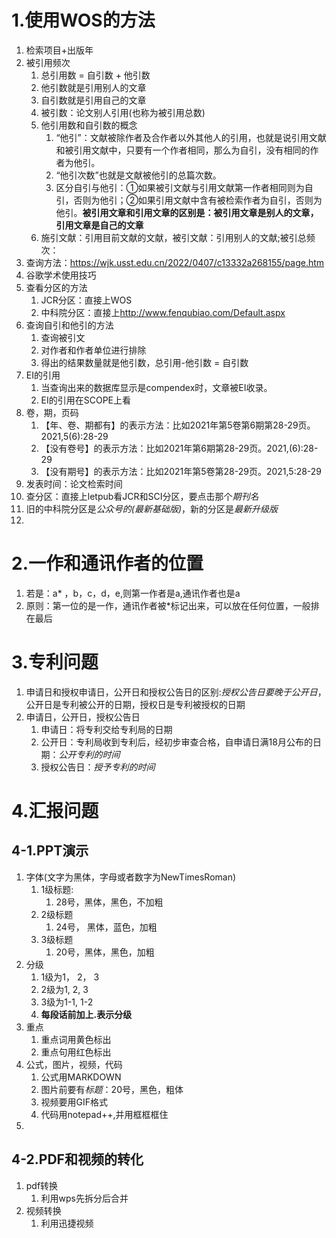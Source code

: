 # 1.使用WOS的方法
1. 检索项目+出版年
2. 被引用频次
   1. 总引用数 = 自引数 + 他引数
   2. 他引数就是引用别人的文章
   3. 自引数就是引用自己的文章
   4. 被引数：论文别人引用(也称为被引用总数)
   5. 他引用数和自引数的概念
      1. “他引”：文献被除作者及合作者以外其他人的引用，也就是说引用文献和被引用文献中，只要有一个作者相同，那么为自引，没有相同的作者为他引。
      2. “他引次数”也就是文献被他引的总篇次数。
      3. 区分自引与他引：①如果被引文献与引用文献第一作者相同则为自引，否则为他引；②如果引用文献中含有被检索作者为自引，否则为他引。**被引用文章和引用文章的区别是：被引用文章是别人的文章，引用文章是自己的文章**
   6. 施引文献：引用目前文献的文献，被引文献：引用别人的文献;被引总频次：
3. 查询方法：<https://wjk.usst.edu.cn/2022/0407/c13332a268155/page.htm>
4. 谷歌学术使用技巧
5. 查看分区的方法
   1. JCR分区：直接上WOS
   2. 中科院分区：直接上<http://www.fenqubiao.com/Default.aspx>
6. 查询自引和他引的方法
   1. 查询被引文
   2. 对作者和作者单位进行排除
   3. 得出的结果数量就是他引数，总引用-他引数 = 自引数
7. EI的引用
   1. 当查询出来的数据库显示是compendex时，文章被EI收录。
   2. EI的引用在SCOPE上看
8. 卷，期，页码
   1. 【年、卷、期都有】的表示方法：比如2021年第5卷第6期第28-29页。2021,5(6):28-29
   2. 【没有卷号】的表示方法：比如2021年第6期第28-29页。2021,(6):28-29
   3. 【没有期号】的表示方法：比如2021年第5卷第28-29页。2021,5:28-29
9. 发表时间：论文检索时间
10. 查分区：直接上letpub看JCR和SCI分区，要点击那个*期刊名*
11. 旧的中科院分区是*公众号的(最新基础版)*，新的分区是*最新升级版*
12. 

# 2.一作和通讯作者的位置

1. 若是：a* ，b，c，d，e,则第一作者是a,通讯作者也是a
2. 原则：第一位的是一作，通讯作者被*标记出来，可以放在任何位置，一般排在最后

# 3.专利问题
1. 申请日和授权申请日，公开日和授权公告日的区别:*授权公告日要晚于公开日*，公开日是专利被公开的日期，授权日是专利被授权的日期
2. 申请日，公开日，授权公告日
   1. 申请日：将专利交给专利局的日期
   2. 公开日：专利局收到专利后，经初步审查合格，自申请日满18月公布的日期：*公开专利的时间*
   3. 授权公告日：*授予专利的时间*

# 4.汇报问题
## 4-1.PPT演示
1. 字体(文字为黑体，字母或者数字为NewTimesRoman)
   1. 1级标题:
      1. 28号，黑体，黑色，不加粗
   2. 2级标题
      1. 24号， 黑体，蓝色，加粗
   3. 3级标题
      1. 20号，黑体，黑色，加粗
2. 分级
   1. 1级为1， 2， 3
   2. 2级为1, 2, 3
   3. 3级为1-1, 1-2
   4. **每段话前加上.表示分级**
3. 重点
   1. 重点词用黄色标出
   2. 重点句用红色标出
4. 公式，图片，视频，代码
   1. 公式用MARKDOWN
   2. 图片前要有*标题*：20号，黑色，粗体
   3. 视频要用GIF格式
   4. 代码用notepad++,并用框框框住
5. 
## 4-2.PDF和视频的转化
1. pdf转换
   1. 利用wps先拆分后合并
2. 视频转换
   1. 利用迅捷视频